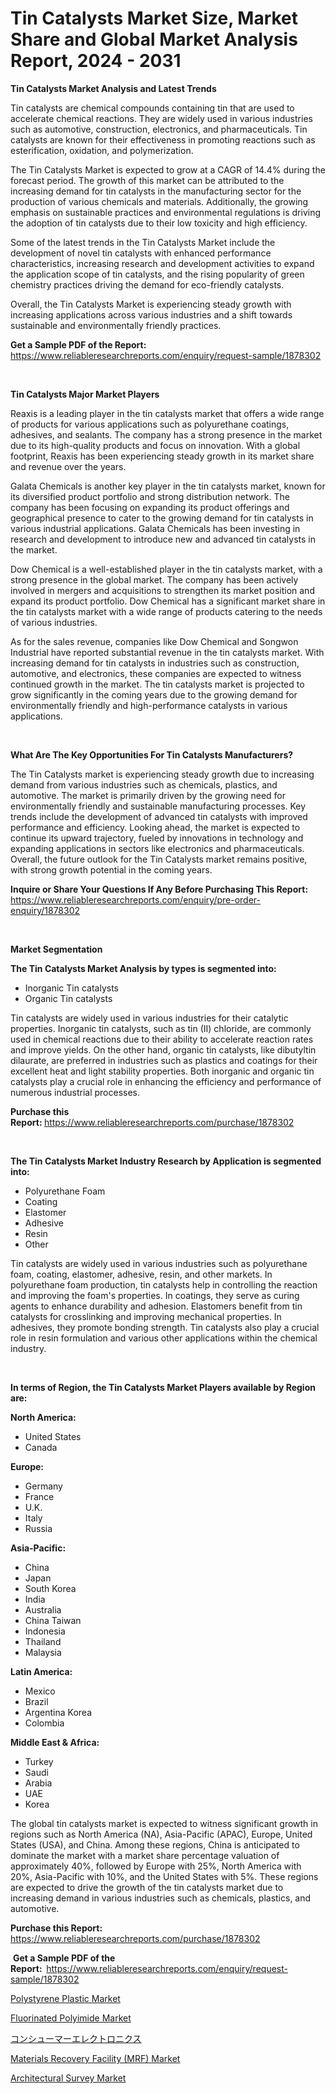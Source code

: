 <p><h1>Tin Catalysts Market Size, Market Share and Global Market Analysis Report, 2024 - 2031</h1></p><p><strong>Tin Catalysts Market Analysis and Latest Trends</strong></p>
<p><p>Tin catalysts are chemical compounds containing tin that are used to accelerate chemical reactions. They are widely used in various industries such as automotive, construction, electronics, and pharmaceuticals. Tin catalysts are known for their effectiveness in promoting reactions such as esterification, oxidation, and polymerization.</p><p>The Tin Catalysts Market is expected to grow at a CAGR of 14.4% during the forecast period. The growth of this market can be attributed to the increasing demand for tin catalysts in the manufacturing sector for the production of various chemicals and materials. Additionally, the growing emphasis on sustainable practices and environmental regulations is driving the adoption of tin catalysts due to their low toxicity and high efficiency.</p><p>Some of the latest trends in the Tin Catalysts Market include the development of novel tin catalysts with enhanced performance characteristics, increasing research and development activities to expand the application scope of tin catalysts, and the rising popularity of green chemistry practices driving the demand for eco-friendly catalysts.</p><p>Overall, the Tin Catalysts Market is experiencing steady growth with increasing applications across various industries and a shift towards sustainable and environmentally friendly practices.</p></p>
<p><strong>Get a Sample PDF of the Report:&nbsp;</strong> <a href="https://www.reliableresearchreports.com/enquiry/request-sample/1878302">https://www.reliableresearchreports.com/enquiry/request-sample/1878302</a></p>
<p>&nbsp;</p>
<p><strong>Tin Catalysts Major Market Players</strong></p>
<p><p>Reaxis is a leading player in the tin catalysts market that offers a wide range of products for various applications such as polyurethane coatings, adhesives, and sealants. The company has a strong presence in the market due to its high-quality products and focus on innovation. With a global footprint, Reaxis has been experiencing steady growth in its market share and revenue over the years.</p><p>Galata Chemicals is another key player in the tin catalysts market, known for its diversified product portfolio and strong distribution network. The company has been focusing on expanding its product offerings and geographical presence to cater to the growing demand for tin catalysts in various industrial applications. Galata Chemicals has been investing in research and development to introduce new and advanced tin catalysts in the market.</p><p>Dow Chemical is a well-established player in the tin catalysts market, with a strong presence in the global market. The company has been actively involved in mergers and acquisitions to strengthen its market position and expand its product portfolio. Dow Chemical has a significant market share in the tin catalysts market with a wide range of products catering to the needs of various industries.</p><p>As for the sales revenue, companies like Dow Chemical and Songwon Industrial have reported substantial revenue in the tin catalysts market. With increasing demand for tin catalysts in industries such as construction, automotive, and electronics, these companies are expected to witness continued growth in the market. The tin catalysts market is projected to grow significantly in the coming years due to the growing demand for environmentally friendly and high-performance catalysts in various applications.</p></p>
<p>&nbsp;</p>
<p><strong>What Are The Key Opportunities For Tin Catalysts Manufacturers?</strong></p>
<p><p>The Tin Catalysts market is experiencing steady growth due to increasing demand from various industries such as chemicals, plastics, and automotive. The market is primarily driven by the growing need for environmentally friendly and sustainable manufacturing processes. Key trends include the development of advanced tin catalysts with improved performance and efficiency. Looking ahead, the market is expected to continue its upward trajectory, fueled by innovations in technology and expanding applications in sectors like electronics and pharmaceuticals. Overall, the future outlook for the Tin Catalysts market remains positive, with strong growth potential in the coming years.</p></p>
<p><strong>Inquire or Share Your Questions If Any Before Purchasing This Report:</strong> <a href="https://www.reliableresearchreports.com/enquiry/pre-order-enquiry/1878302">https://www.reliableresearchreports.com/enquiry/pre-order-enquiry/1878302</a></p>
<p>&nbsp;</p>
<p><strong>Market Segmentation</strong></p>
<p><strong>The Tin Catalysts Market Analysis by types is segmented into:</strong></p>
<p><ul><li>Inorganic Tin catalysts</li><li>Organic Tin catalysts</li></ul></p>
<p><p>Tin catalysts are widely used in various industries for their catalytic properties. Inorganic tin catalysts, such as tin (II) chloride, are commonly used in chemical reactions due to their ability to accelerate reaction rates and improve yields. On the other hand, organic tin catalysts, like dibutyltin dilaurate, are preferred in industries such as plastics and coatings for their excellent heat and light stability properties. Both inorganic and organic tin catalysts play a crucial role in enhancing the efficiency and performance of numerous industrial processes.</p></p>
<p><strong>Purchase this Report:&nbsp;</strong><a href="https://www.reliableresearchreports.com/purchase/1878302">https://www.reliableresearchreports.com/purchase/1878302</a></p>
<p>&nbsp;</p>
<p><strong>The Tin Catalysts Market Industry Research by Application is segmented into:</strong></p>
<p><ul><li>Polyurethane Foam</li><li>Coating</li><li>Elastomer</li><li>Adhesive</li><li>Resin</li><li>Other</li></ul></p>
<p><p>Tin catalysts are widely used in various industries such as polyurethane foam, coating, elastomer, adhesive, resin, and other markets. In polyurethane foam production, tin catalysts help in controlling the reaction and improving the foam's properties. In coatings, they serve as curing agents to enhance durability and adhesion. Elastomers benefit from tin catalysts for crosslinking and improving mechanical properties. In adhesives, they promote bonding strength. Tin catalysts also play a crucial role in resin formulation and various other applications within the chemical industry.</p></p>
<p>&nbsp;</p>
<p><strong>In terms of Region, the Tin Catalysts Market Players available by Region are:</strong></p>
<p>
    <p> <strong> North America: </strong>
        <ul>
            <li>United States</li>
            <li>Canada</li>
        </ul>
        </p> 
    <p> <strong> Europe: </strong>
        <ul>
            <li>Germany</li>
            <li>France</li>
            <li>U.K.</li>
            <li>Italy</li>
            <li>Russia</li>
        </ul>
        </p> 
    <p> <strong> Asia-Pacific: </strong>
        <ul>
            <li>China</li>
            <li>Japan</li>
            <li>South Korea</li>
            <li>India</li>
            <li>Australia</li>
            <li>China Taiwan</li>
            <li>Indonesia</li>
            <li>Thailand</li>
            <li>Malaysia</li>
        </ul>
        </p> 
    <p> <strong> Latin America: </strong>
        <ul>
            <li>Mexico</li>
            <li>Brazil</li>
            <li>Argentina Korea</li>
            <li>Colombia</li>
        </ul>
        </p> 
    <p> <strong> Middle East & Africa: </strong>
        <ul>
            <li>Turkey</li>
            <li>Saudi</li>
            <li>Arabia</li>
            <li>UAE</li>
            <li>Korea</li>
        </ul>
    </p>
    </p>
<p><p>The global tin catalysts market is expected to witness significant growth in regions such as North America (NA), Asia-Pacific (APAC), Europe, United States (USA), and China. Among these regions, China is anticipated to dominate the market with a market share percentage valuation of approximately 40%, followed by Europe with 25%, North America with 20%, Asia-Pacific with 10%, and the United States with 5%. These regions are expected to drive the growth of the tin catalysts market due to increasing demand in various industries such as chemicals, plastics, and automotive.</p></p>
<p><strong>Purchase this Report: </strong><a href="https://www.reliableresearchreports.com/purchase/1878302">https://www.reliableresearchreports.com/purchase/1878302</a></p>
<p>&nbsp;<strong>Get a Sample PDF of the Report:&nbsp;&nbsp;</strong><a href="https://www.reliableresearchreports.com/enquiry/request-sample/1878302">https://www.reliableresearchreports.com/enquiry/request-sample/1878302</a></p>
<p><strong></strong></p>
<p><p><a href="https://github.com/zjyglelu/Market-Research-Report-List-1/blob/main/polystyrene-plastic-market.md">Polystyrene Plastic Market</a></p><p><a href="https://github.com/mbisetmhermsr/Market-Research-Report-List-1/blob/main/fluorinated-polyimide-market.md">Fluorinated Polyimide Market</a></p><p><a href="https://github.com/vtbvgl20191192/Market-Research-Report-List-1/blob/main/9538337192654.md">コンシューマーエレクトロニクス</a></p><p><a href="https://issuu.com/reportprime-2/docs/materials-recovery-facility-mrf-market-size-2030.p">Materials Recovery Facility (MRF) Market</a></p><p><a href="https://issuu.com/reportprime-2/docs/architectural-survey-market-size-2030.pptx">Architectural Survey Market</a></p></p>